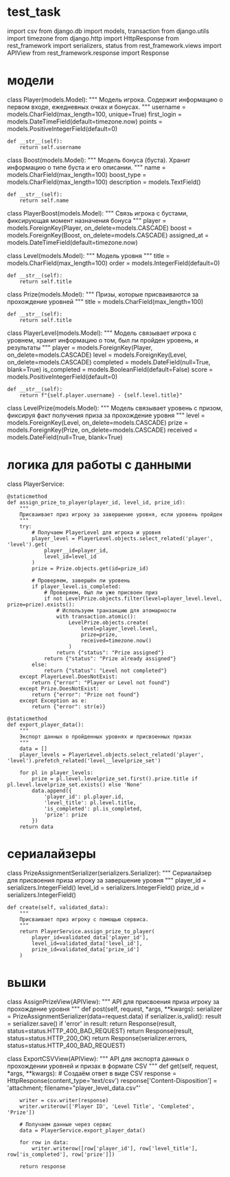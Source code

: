 # test_task

import csv
from django.db import models, transaction
from django.utils import timezone
from django.http import HttpResponse
from rest_framework import serializers, status
from rest_framework.views import APIView
from rest_framework.response import Response


# модели
class Player(models.Model):
    """
    Модель игрока. Содержит информацию о первом входе, ежедневных очках и бонусах.
    """
    username = models.CharField(max_length=100, unique=True)
    first_login = models.DateTimeField(default=timezone.now)
    points = models.PositiveIntegerField(default=0)

    def __str__(self):
        return self.username


class Boost(models.Model):
    """
    Модель бонуса (буста). Хранит информацию о типе буста и его описании.
    """
    name = models.CharField(max_length=100)
    boost_type = models.CharField(max_length=100)
    description = models.TextField()

    def __str__(self):
        return self.name


class PlayerBoost(models.Model):
    """
    Связь игрока с бустами, фиксирующая момент назначения бонуса
    """
    player = models.ForeignKey(Player, on_delete=models.CASCADE)
    boost = models.ForeignKey(Boost, on_delete=models.CASCADE)
    assigned_at = models.DateTimeField(default=timezone.now)


class Level(models.Model):
    """
    Модель уровня
    """
    title = models.CharField(max_length=100)
    order = models.IntegerField(default=0)

    def __str__(self):
        return self.title


class Prize(models.Model):
    """
    Призы, которые присваиваются за прохождение уровней
    """
    title = models.CharField(max_length=100)

    def __str__(self):
        return self.title


class PlayerLevel(models.Model):
    """
    Модель связывает игрока с уровнем, хранит информацию о том, был ли пройден уровень, и результаты
    """
    player = models.ForeignKey(Player, on_delete=models.CASCADE)
    level = models.ForeignKey(Level, on_delete=models.CASCADE)
    completed = models.DateField(null=True, blank=True)
    is_completed = models.BooleanField(default=False)
    score = models.PositiveIntegerField(default=0)

    def __str__(self):
        return f"{self.player.username} - {self.level.title}"


class LevelPrize(models.Model):
    """
    Модель связывает уровень с призом, фиксируя факт получения приза за прохождение уровня
    """
    level = models.ForeignKey(Level, on_delete=models.CASCADE)
    prize = models.ForeignKey(Prize, on_delete=models.CASCADE)
    received = models.DateField(null=True, blank=True)


# логика для работы с данными
class PlayerService:

    @staticmethod
    def assign_prize_to_player(player_id, level_id, prize_id):
        """
        Присваивает приз игроку за завершение уровня, если уровень пройден
        """
        try:
            # Получаем PlayerLevel для игрока и уровня
            player_level = PlayerLevel.objects.select_related('player', 'level').get(
                player__id=player_id,
                level_id=level_id
            )
            prize = Prize.objects.get(id=prize_id)

            # Проверяем, завершён ли уровень
            if player_level.is_completed:
                # Проверяем, был ли уже присвоен приз
                if not LevelPrize.objects.filter(level=player_level.level, prize=prize).exists():
                    # Используем транзакцию для атомарности
                    with transaction.atomic():
                        LevelPrize.objects.create(
                            level=player_level.level,
                            prize=prize,
                            received=timezone.now()
                        )
                    return {"status": "Prize assigned"}
                return {"status": "Prize already assigned"}
            else:
                return {"status": "Level not completed"}
        except PlayerLevel.DoesNotExist:
            return {"error": "Player or Level not found"}
        except Prize.DoesNotExist:
            return {"error": "Prize not found"}
        except Exception as e:
            return {"error": str(e)}

    @staticmethod
    def export_player_data():
        """
        Экспорт данных о пройденных уровнях и присвоенных призах
        """
        data = []
        player_levels = PlayerLevel.objects.select_related('player', 'level').prefetch_related('level__levelprize_set')

        for pl in player_levels:
            prize = pl.level.levelprize_set.first().prize.title if pl.level.levelprize_set.exists() else 'None'
            data.append({
                'player_id': pl.player.id,
                'level_title': pl.level.title,
                'is_completed': pl.is_completed,
                'prize': prize
            })
        return data


# сериалайзеры
class PrizeAssignmentSerializer(serializers.Serializer):
    """
    Сериалайзер для присвоения приза игроку за завершение уровня
    """
    player_id = serializers.IntegerField()
    level_id = serializers.IntegerField()
    prize_id = serializers.IntegerField()

    def create(self, validated_data):
        """
        Присваивает приз игроку с помощью сервиса.
        """
        return PlayerService.assign_prize_to_player(
            player_id=validated_data['player_id'],
            level_id=validated_data['level_id'],
            prize_id=validated_data['prize_id']
        )


# вьшки
class AssignPrizeView(APIView):
    """
    API для присвоения приза игроку за прохождение уровня
    """
    def post(self, request, *args, **kwargs):
        serializer = PrizeAssignmentSerializer(data=request.data)
        if serializer.is_valid():
            result = serializer.save()
            if 'error' in result:
                return Response(result, status=status.HTTP_400_BAD_REQUEST)
            return Response(result, status=status.HTTP_200_OK)
        return Response(serializer.errors, status=status.HTTP_400_BAD_REQUEST)


class ExportCSVView(APIView):
    """
    API для экспорта данных о прохождении уровней и призах в формате CSV
    """
    def get(self, request, *args, **kwargs):
        # Создаём ответ в виде CSV
        response = HttpResponse(content_type='text/csv')
        response['Content-Disposition'] = 'attachment; filename="player_level_data.csv"'

        writer = csv.writer(response)
        writer.writerow(['Player ID', 'Level Title', 'Completed', 'Prize'])

        # Получаем данные через сервис
        data = PlayerService.export_player_data()

        for row in data:
            writer.writerow([row['player_id'], row['level_title'], row['is_completed'], row['prize']])

        return response

